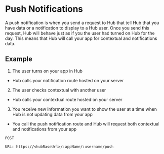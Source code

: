 # Push Notifications

A push notification is when you send a request to Hub that tell Hub that you have data or a notification to display to a Hub user. Once you send this request, Hub will behave just as if you the user had turned on Hub for the day. This means that Hub will call your app for contextual and notifications data.

## Example

1. The user turns on your app in Hub
- Hub calls your notification route hosted on your server
2. The user checks contextual with another user
- Hub calls your contextual route hosted on your server
3. You receive new information you want to show the user at a time when Hub is not updating data from your app
- You call the push notification route and Hub will request both contextual and notifications from your app

```
POST

URL: https://<hubBaseUrl>/:appName/:username/push
```
